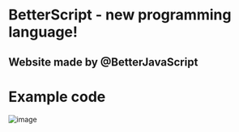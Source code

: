 # BetterScript - new programming language!
Website made by @BetterJavaScript
---------------------------------
# Example code
![image](https://user-images.githubusercontent.com/106377346/170729379-5c852b6c-c5ae-4abb-8ace-5bdb9a9ddebe.png)
